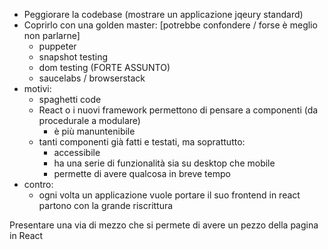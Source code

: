 - Peggiorare la codebase (mostrare un applicazione jqeury standard)
- Coprirlo con una golden master: [potrebbe confondere / forse è meglio non parlarne]
  - puppeter
  - snapshot testing
  - dom testing (FORTE ASSUNTO)
  - saucelabs / browserstack
- motivi:
  - spaghetti code
  - React o i nuovi framework permettono di pensare a componenti (da procedurale a modulare)
    - è più manuntenibile
  - tanti componenti già fatti e testati, ma soprattutto:
    - accessibile
    - ha una serie di funzionalità sia su desktop che mobile
    - permette di avere qualcosa in breve tempo
- contro:
  - ogni volta un applicazione vuole portare il suo frontend in react partono con la grande riscrittura

Presentare una via di mezzo che si permete di avere un pezzo della pagina in React
